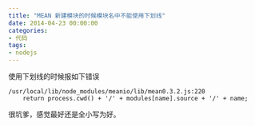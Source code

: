 ```yaml
---
title: "MEAN 新建模块的时候模块名中不能使用下划线"
date: 2014-04-23 00:00:00
categories:
- 代码
tags:
- nodejs
---
```


使用下划线的时候报如下错误

```
/usr/local/lib/node_modules/meanio/lib/mean0.3.2.js:220
	return process.cwd() + '/' + modules[name].source + '/' + name;
```

很坑爹，感觉最好还是全小写为好。
